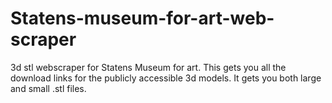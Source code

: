 # Statens-museum-for-art-web-scraper
3d stl webscraper for Statens Museum for art. This gets you all the download links for the publicly accessible 3d models.
It gets you both large and small .stl files.
